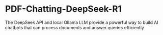 # PDF-Chatting-DeepSeek-R1
The DeepSeek API and local Ollama LLM provide a powerful way to build AI chatbots that can process documents and answer queries efficiently
